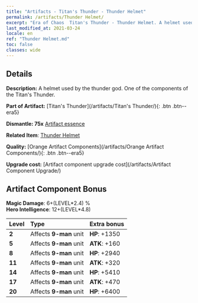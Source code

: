 ```yaml
---
title: "Artifacts - Titan's Thunder - Thunder Helmet"
permalink: /artifacts/Thunder Helmet/
excerpt: "Era of Chaos  Titan's Thunder - Thunder Helmet. A helmet used by the thunder god. One of the components of the Titan's Thunder."
last_modified_at: 2021-03-24
locale: en
ref: "Thunder Helmet.md"
toc: false
classes: wide
---
```




## Details

 **Description:** A helmet used by the thunder god. One of the components of the Titan's Thunder.

 **Part of Artifact:** [Titan's Thunder](/artifacts/Titan's Thunder/){: .btn .btn--era5}

 **Dismantle: 75x** [Artifact essence](/Items/con_905/)

 **Related Item**: [Thunder Helmet](/Items/art_158/)

 **Quality:** [Orange Artifact Components](/artifacts/Orange Artifact Components/){: .btn .btn--era5}

 **Upgrade cost:** [Artifact component upgrade cost](/artifacts/Artifact Component Upgrade/)

## Artifact Component Bonus

  **Magic Damage**: 6+(LEVEL\*2.4) %<br/>**Hero Intelligence**: 12+(LEVEL\*4.8)

  |  Level  | Type |    Extra bonus  | 
  |:--------|:-----|:----------------| 
  | **2** | Affects **9-man** unit | **HP**: +1350 | 
  | **5** | Affects **9-man** unit | **ATK**: +160 | 
  | **8** | Affects **9-man** unit | **HP**: +2940 | 
  | **11** | Affects **9-man** unit | **ATK**: +320 | 
  | **14** | Affects **9-man** unit | **HP**: +5410 | 
  | **17** | Affects **9-man** unit | **ATK**: +470 | 
  | **20** | Affects **9-man** unit | **HP**: +6400 | 
